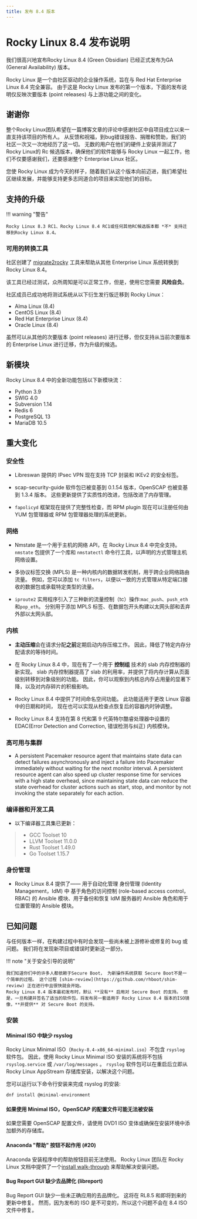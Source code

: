 ```yaml
---
title: 发布 8.4 版本
---
```


# Rocky Linux 8.4 发布说明

我们很高兴地宣布Rocky Linux 8.4 (Green Obsidian) 已经正式发布为GA (General Availability) 版本。

Rocky Linux 是一个由社区驱动的企业操作系统，旨在与 Red Hat Enterprise Linux 8.4 完全兼容。 由于这是 Rocky Linux 发布的第一个版本，下面的发布说明仅反映次要版本 (point releases) 与上游功能之间的变化。

## 谢谢你

整个Rocky Linux团队希望在一篇博客文章的评论中感谢社区中自项目成立以来一直支持该项目的所有人。 从反馈和祝福，到bug错误报告、捐赠和赞助，我们的社区一次又一次地经历了这一切。 无数的用户在他们的硬件上安装并测试了 Rocky Linux的 Rc 候选版本，确保他们的软件能够与 Rocky Linux 一起工作，他们不仅要感谢我们，还要感谢整个 Enterprise Linux 社区。

您使 Rocky Linux 成为今天的样子，随着我们从这个版本向前迈进，我们希望社区继续发展，并能够支持更多志同道合的项目来实现他们的目标。

## 支持的升级

!!! warning "警告"

    Rocky Linux 8.3 RC1、Rocky Linux 8.4 RC1或任何其他RC候选版本都 *不* 支持迁移到Rocky Linux 8.4。

### 可用的转换工具

社区创建了 [migrate2rocky](https://github.com/rocky-linux/rocky-tools/tree/main/migrate2rocky) 工具来帮助从其他 Enterprise Linux 系统转换到 Rocky Linux 8.4。

该工具已经过测试，众所周知是可以正常工作，但是，使用它您需要 **风险自负**。

社区成员已成功地将测试系统从以下衍生发行版迁移到 Rocky Linux：

* Alma Linux (8.4)
* CentOS Linux (8.4)
* Red Hat Enterprise Linux (8.4)
* Oracle Linux (8.4)

虽然可以从其他的次要版本 (point releases) 进行迁移，但仅支持从当前次要版本的 Enterprise Linux 进行迁移，作为升级的候选。

## 新模块

Rocky Linux 8.4 中的全新功能包括以下新模块流：

* Python 3.9
* SWIG 4.0
* Subversion 1.14
* Redis 6
* PostgreSQL 13
* MariaDB 10.5

## 重大变化

### 安全性

* Libreswan 提供的 IPsec VPN 现在支持 TCP 封装和 IKEv2 的安全标签。

* scap-security-guide 软件包已被变基到 0.1.54 版本，OpenSCAP 也被变基到 1.3.4 版本。 这些更新提供了实质性的改进，包括改进了内存管理。

* `fapolicyd` 框架现在提供了完整性检查，而 RPM plugin 现在可以注册任何由 YUM 包管理器或 RPM 包管理器处理的系统更新。

### 网络

* Nmstate 是一个用于主机的网络 API，在 Rocky Linux 8.4 中完全支持。 `nmstate` 包提供了一个库和 `nmstatectl` 命令行工具，以声明的方式管理主机网络设置。

* 多协议标签交换 (MPLS) 是一种内核内的数据转发机制，用于跨企业网络路由流量。 例如，您可以添加 `tc filters`，以便以一致的方式管理从特定端口接收的数据包或承载特定类型的流量。

* `iproute2` 实用程序引入了三种新的流量控制（tc）操作:`mac_push`、`push_eth`和`pop_eth`。 分别用于添加 MPLS 标签、在数据包开头构建以太网头部和丢弃外部以太网头部。

### 内核

* **主动压缩**会在请求分配**之前**定期启动内存压缩工作。 因此，降低了特定内存分配请求的等待时间。

* 在 Rocky Linux 8.4 中，现在有了一个用于 **控制组** 技术的 slab 内存控制器的新实现。 slab 内存控制器提高了 slab 的利用率，并提供了将内存计算从页面级别转移到对象级别的功能。 因此，你可以观察到内核总内存占用量的显著下降，以及对内存碎片的积极影响。

* Rocky Linux 8.4 中提供了时间命名空间功能。 此功能适用于更改 Linux 容器中的日期和时间， 现在也可以实现从检查点恢复后的容器内时钟调整。

* Rocky Linux 8.4 支持在第 8 代和第 9 代英特尔酷睿处理器中设置的 EDAC(Error Detection and Correction, 错误检测与纠正) 内核模块。

### 高可用与集群

* A persistent Pacemaker resource agent that maintains state data can detect failures asynchronously and inject a failure into Pacemaker immediately without waiting for the next monitor interval. A persistent resource agent can also speed up cluster response time for services with a high state overhead, since maintaining state data can reduce the state overhead for cluster actions such as start, stop, and monitor by not invoking the state separately for each action.

### 编译器和开发工具

* 以下编译器工具集已更新：

> * GCC Toolset 10
> * LLVM Toolset 11.0.0
> * Rust Toolset 1.49.0
> * Go Toolset 1.15.7

### 身份管理

* Rocky Linux 8.4 提供了—— 用于自动化管理 身份管理 (Identity Management，IdM) 中 基于角色的访问控制 (role-based access control，RBAC) 的 Ansible 模块、用于备份和恢复 IdM 服务器的 Ansible 角色和用于位置管理的 Ansible 模块。

## 已知问题

与任何版本一样，在构建过程中有时会发现一些尚未被上游修补或修复的 bug 或问题。 我们将在发现新项目或错误时更新这一部分。

!!! note "关于安全引导的说明"

    我们知道你们中的许多人都依赖于Secure Boot， 为新操作系统获取 Secure Boot不是一个简单的过程。 这个过程 [shim-review](https://github.com/rhboot/shim-review) 正在进行中且很快就会开始。
    Rocky Linux 8.4 版本最初发布时，默认 **没有** 启用对 Secure Boot 的支持。 但是，一旦构建并签名了适当的软件包，将发布另一套适用于 Rocky Linux 8.4 版本的ISO镜像，**并提供** 对 Secure Boot 的支持。

### 安装

#### Minimal ISO 中缺少 rsyslog

Rocky Linux Minimal ISO（`Rocky-8.4-x86_64-minimal.iso`）不包含 `rsyslog` 软件包。 因此，使用 Rocky Linux Minimal ISO 安装的系统将不包括 `rsyslog.service` 或 `/var/log/messages` 。 `rsyslog` 软件包可以在重启后立即从 Rocky Linux AppStream 存储库安装，以解决这个问题。

您可以运行以下命令行安装来完成 rsyslog 的安装:

```bash
dnf install @minimal-environment
```

#### 如果使用 Minimal ISO，OpenSCAP 的配置文件可能无法被安装

如果您需要 OpenSCAP 配置文件，请使用 DVD1 ISO 变体或确保在安装环境中添加额外的存储库。

#### Anaconda "帮助" 按钮不起作用 (#20)

Anaconda 安装程序中的帮助按钮目前无法使用。 Rocky Linux 团队在 Rocky Linux 文档中提供了一个[install walk-through](../guides/installation.md) 来帮助解决安装问题。

#### Bug Report GUI 缺少去品牌化 (libreport)

Bug Report GUI 缺少一些未正确应用的去品牌化。 这将在 RL8.5 和即将到来的更新中修复。 然而，因为发布的 ISO 是不可变的，所以这个问题不会在 8.4 ISO 文件中修复。
